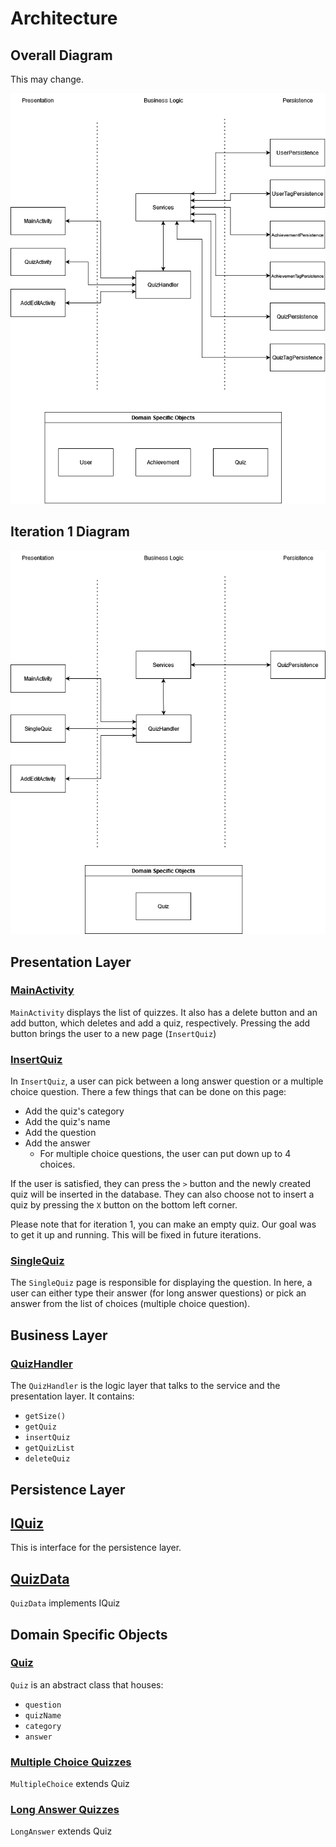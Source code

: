 # Architecture

## Overall Diagram
This may change.

![overall](architecture-full.png)

## Iteration 1 Diagram

![architecture](architecture-1.png "Architecture 1 Diagram")

## Presentation Layer

### [MainActivity](https://github.com/Knoxf/QuizMe/blob/main/app/src/main/java/comp3350/lakers/quizme/presentation/MainActivity.java)
`MainActivity` displays the list of quizzes. It also has a delete button and an add button, which
deletes and add a quiz, respectively. Pressing the add button brings the user to a new
page (`InsertQuiz`)

### [InsertQuiz](https://github.com/Knoxf/QuizMe/blob/main/app/src/main/java/comp3350/lakers/quizme/presentation/InsertQuiz/InsertQuizFragment.java)
In `InsertQuiz`, a user can pick between a long answer question or a multiple choice question. There
a few things that can be done on this page:

- Add the quiz's category
- Add the quiz's name
- Add the question
- Add the answer
    - For multiple choice questions, the user can put down up to 4 choices.

If the user is satisfied, they can press the `>` button and the newly created quiz will be
inserted in the database. They can also choose not to insert a quiz by pressing the `X` button on
the bottom left
corner.

Please note that for iteration 1, you can make an empty quiz. Our goal was to get it up and running.
This will be fixed in future iterations.

### [SingleQuiz](https://github.com/Knoxf/QuizMe/blob/main/app/src/main/java/comp3350/lakers/quizme/presentation/SingleQuiz.java)
The `SingleQuiz` page is responsible for displaying the question. In here, a user can either type
their answer (for long answer questions) or pick an answer from the list of choices (multiple choice
question).

## Business Layer

### [QuizHandler](https://github.com/Knoxf/QuizMe/blob/main/app/src/main/java/comp3350/lakers/quizme/logic/QuizHandler.java)
The `QuizHandler` is the logic layer that talks to the service and the presentation layer. It contains:
- `getSize()`
- `getQuiz`
- `insertQuiz`
- `getQuizList`
- `deleteQuiz`

## Persistence Layer

## [IQuiz](https://github.com/Knoxf/QuizMe/blob/main/app/src/main/java/comp3350/lakers/quizme/persistence/IQuiz.java)
This is interface for the persistence layer.

## [QuizData](https://github.com/Knoxf/QuizMe/blob/main/app/src/main/java/comp3350/lakers/quizme/persistence/stubs/QuizStub.java)
`QuizData` implements IQuiz

## Domain Specific Objects

### [Quiz](https://github.com/Knoxf/QuizMe/tree/main/app/src/main/java/comp3350/lakers/quizme/objects/questions)
`Quiz` is an abstract class that houses:
- `question`
- `quizName`
- `category`
- `answer`

### [Multiple Choice Quizzes](https://github.com/Knoxf/QuizMe/blob/main/app/src/main/java/comp3350/lakers/quizme/objects/questions/MultipleChoiceQuestion.java)
`MultipleChoice` extends Quiz
### [Long Answer Quizzes](https://github.com/Knoxf/QuizMe/blob/main/app/src/main/java/comp3350/lakers/quizme/objects/questions/LongAnswerQuestion.java)
`LongAnswer` extends Quiz
